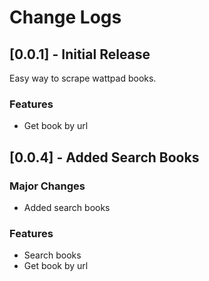 # Change Logs

## [0.0.1] - Initial Release
Easy way to scrape wattpad books.

### Features
- Get book by url

## [0.0.4] - Added Search Books

### Major Changes
- Added search books

### Features
- Search books
- Get book by url